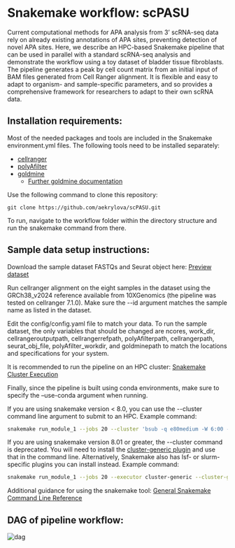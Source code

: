 # Snakemake workflow: scPASU
Current computational methods for APA analysis from 3’ scRNA-seq data rely on already existing annotations of APA sites, preventing detection of novel APA sites. Here, we describe an HPC-based Snakemake pipeline that can be used in parallel with a standard scRNA-seq analysis and demonstrate the workflow using a toy dataset of bladder tissue fibroblasts. The pipeline generates a peak by cell count matrix from an initial input of BAM files generated from Cell Ranger alignment. It is flexible and easy to adapt to organism- and sample-specific parameters, and so provides a comprehensive framework for researchers to adapt to their own scRNA data.

## Installation requirements:
Most of the needed packages and tools are included in the Snakemake environment.yml files. The following tools need to be installed separately:
* [cellranger](https://www.10xgenomics.com/support/software/cell-ranger/latest/tutorials/cr-tutorial-in)
* [polyAfilter](https://github.com/MarekSvob/polyAfilter)
* [goldmine](https://github.com/jeffbhasin/goldmine)
  * [Further goldmine documentation](https://www.jeffbio.com/goldmine/docs/)

Use the following command to clone this repository:
```
git clone https://github.com/aekrylova/scPASU.git
```
To run, navigate to the workflow folder within the directory structure and run the snakemake command from there. 

## Sample data setup instructions:
Download the sample dataset FASTQs and Seurat object here: [Preview dataset](https://data.mendeley.com/preview/6bf3w4wrj8?a=10479bdc-60fa-4632-84f8-89545ed45cf3) 

Run cellranger alignment on the eight samples in the dataset using the GRCh38_v2024 reference available from 10XGenomics (the pipeline was tested on cellranger 7.1.0). Make sure the --id argument matches the sample name as listed in the dataset.

Edit the config/config.yaml file to match your data. To run the sample dataset, the only variables that should be changed are ncores, work_dir, cellrangeroutputpath, cellrangerrefpath, polyAfilterpath, cellrangerpath, seurat_obj_file, polyAfilter_workdir, and goldminepath to match the locations and specifications for your system.  

It is recommended to run the pipeline on an HPC cluster: [Snakemake Cluster Execution](https://snakemake.readthedocs.io/en/v7.19.1/executing/cluster.html)

Finally, since the pipeline is built using conda environments, make sure to specify the –use-conda argument when running. 

If you are using snakemake version < 8.0, you can use the --cluster command line argument to submit to an HPC. Example command:
```bash
snakemake run_module_1 --jobs 20 --cluster 'bsub -q e80medium -W 6:00 -u AEKrylova@mdanderson.org -n 32 -M 200 -R "rusage[mem=200]"' --use-conda
```
If you are using snakemake version 8.01 or greater, the --cluster command is deprecated. You will need to install the [cluster-generic plugin](https://snakemake.github.io/snakemake-plugin-catalog/plugins/executor/cluster-generic.html) and use that in the command line. Alternatively, Snakemake also has lsf- or slurm-specific plugins you can install instead. Example command:
```bash
snakemake run_module_1 --jobs 20 --executor cluster-generic --cluster-generic-submit-cmd 'bsub -q e80medium -W 6:00 -u AEKrylova@mdanderson.org -n 32 -M 200 -R "rusage[mem=200]"' --use-conda
```

Additional guidance for using the snakemake tool: [General Snakemake Command Line Reference](https://snakemake.readthedocs.io/en/v7.19.1/executing/cli.html)

## DAG of pipeline workflow:

![dag](https://github.com/user-attachments/assets/4062fef2-eb3a-4a7e-9fb2-3fc82fa4e15f)

